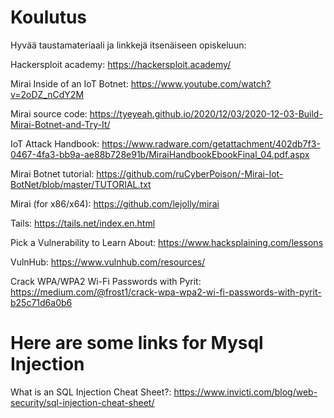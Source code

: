 # Koulutus

Hyvää taustamateriaali ja linkkejä itsenäiseen opiskeluun:

Hackersploit academy: https://hackersploit.academy/

Mirai Inside of an IoT Botnet: https://www.youtube.com/watch?v=2oDZ_nCdY2M

Mirai source code: https://tyeyeah.github.io/2020/12/03/2020-12-03-Build-Mirai-Botnet-and-Try-It/

IoT Attack Handbook: https://www.radware.com/getattachment/402db7f3-0467-4fa3-bb9a-ae88b728e91b/MiraiHandbookEbookFinal_04.pdf.aspx

Mirai Botnet tutorial: https://github.com/ruCyberPoison/-Mirai-Iot-BotNet/blob/master/TUTORIAL.txt

Mirai (for x86/x64): https://github.com/lejolly/mirai

Tails: https://tails.net/index.en.html

Pick a Vulnerability to Learn About: https://www.hacksplaining.com/lessons

VulnHub: https://www.vulnhub.com/resources/

Crack WPA/WPA2 Wi-Fi Passwords with Pyrit: https://medium.com/@frost1/crack-wpa-wpa2-wi-fi-passwords-with-pyrit-b25c71d6a0b6

# Here are some links for Mysql Injection

What is an SQL Injection Cheat Sheet?: https://www.invicti.com/blog/web-security/sql-injection-cheat-sheet/



